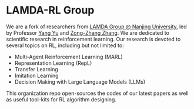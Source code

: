 # LAMDA-RL Group
We are a fork of researchers from [LAMDA Group @ Nanjing University](https://www.lamda.nju.edu.cn/MainPage.ashx), led by Professor [Yang Yu](https://www.lamda.nju.edu.cn/yuy) and [Zong-Zhang Zhang](https://www.lamda.nju.edu.cn/zhangzz). We are dedicated to scientific research in reinforcement learning. Our research is devoted to several topics on RL, including but not limited to:
+ Multi-Agent Reinforcement Learning (MARL)
+ Representation Learning (RepL)
+ Transfer Learning
+ Imitation Learning
+ Decision Making with Large Language Models (LLMs)

This organization repo open-sources the codes of our latest papers as well as useful tool-kits for RL algorithm designing. 

